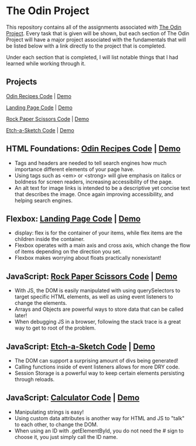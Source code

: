 # The Odin Project

This repository contains all of the assignments associated with [The Odin Project](https://www.theodinproject.com/). Every task that is given will be shown, but each section of The Odin Project will have a major project associated with the fundamentals that will be listed below with a link directly to the project that is completed.

Under each section that is completed, I will list notable things that I had learned while working through it.

## Projects

[Odin Recipes Code](https://github.com/cmRingmaker/The-Odin-Project/tree/main/odin-recipes) | [Demo](https://cmringmaker.github.io/The-Odin-Project/odin-recipes/)

[Landing Page Code](https://github.com/cmRingmaker/The-Odin-Project/tree/main/landing-page) | [Demo](https://cmringmaker.github.io/The-Odin-Project/landing-page/)

[Rock Paper Scissors Code](https://github.com/cmRingmaker/The-Odin-Project/tree/main/rock-paper-scissors) | [Demo](https://cmringmaker.github.io/The-Odin-Project/rock-paper-scissors/)

[Etch-a-Sketch Code](https://github.com/cmRingmaker/The-Odin-Project/tree/main/etch-a-sketch) | [Demo](https://cmringmaker.github.io/The-Odin-Project/etch-a-sketch/)

## HTML Foundations: [Odin Recipes Code](https://github.com/cmRingmaker/The-Odin-Project/tree/main/odin-recipes) | [Demo](https://cmringmaker.github.io/The-Odin-Project/odin-recipes/)

- Tags and headers are needed to tell search engines how much importance different elements of your page have.
- Using tags such as \<em> or \<strong> will give emphasis on italics or boldness for screen readers, increasing accessibility of the page.
- An alt text for image links is intended to be a descriptive yet concise text that describes the image. Once again improving accessibility, and helping search engines.

## Flexbox: [Landing Page Code](https://github.com/cmRingmaker/The-Odin-Project/tree/main/landing-page) | [Demo](https://cmringmaker.github.io/The-Odin-Project/landing-page/)

- display: flex is for the container of your items, while flex items are the children inside the container.
- Flexbox operates with a main axis and cross axis, which change the flow of items depending on the direction you set.
- Flexbox makes worrying about floats practically nonexistant!

## JavaScript: [Rock Paper Scissors Code](https://github.com/cmRingmaker/The-Odin-Project/tree/main/rock-paper-scissors) | [Demo](https://cmringmaker.github.io/The-Odin-Project/rock-paper-scissors/)

- With JS, the DOM is easily manipulated with using querySelectors to target specific HTML elements, as well as using event listeners to change the elements.
- Arrays and Objects are powerful ways to store data that can be called later!
- When debugging JS in a browser, following the stack trace is a great way to get to root of the problem.

## JavaScript: [Etch-a-Sketch Code](https://github.com/cmRingmaker/The-Odin-Project/tree/main/etch-a-sketch) | [Demo](https://cmringmaker.github.io/The-Odin-Project/etch-a-sketch/)

- The DOM can support a surprising amount of divs being generated!
- Calling functions inside of event listeners allows for more DRY code.
- Session Storage is a powerful way to keep certain elements persisting through reloads.

## JavaScript: [Calculator Code](https://github.com/cmRingmaker/The-Odin-Project/tree/main/calculator) | [Demo](https://cmringmaker.github.io/The-Odin-Project/calculator/)

- Manipulating strings is easy!
- Using custom data attributes is another way for HTML and JS to "talk" to each other, to change the DOM.
- When using an ID with .getElementById, you do not need the # sign to choose it, you just simply call the ID name.
